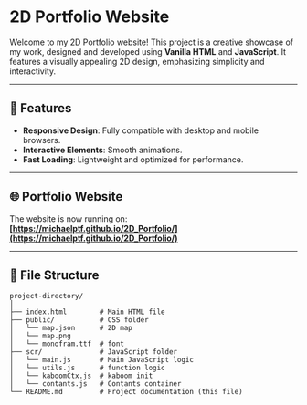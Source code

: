 # 2D Portfolio Website

Welcome to my 2D Portfolio website! This project is a creative showcase of my work, designed and developed using **Vanilla HTML** and **JavaScript**. It features a visually appealing 2D design, emphasizing simplicity and interactivity.

---

## 🌟 Features

- **Responsive Design**: Fully compatible with desktop and mobile browsers.
- **Interactive Elements**: Smooth animations.
- **Fast Loading**: Lightweight and optimized for performance.

---

## 🌐 Portfolio Website

The website is now running on:  
**[https://michaelptf.github.io/2D_Portfolio/](https://michaelptf.github.io/2D_Portfolio/)**

---

## 📂 File Structure

```plaintext
project-directory/
│
├── index.html        # Main HTML file
├── public/           # CSS folder
│   └── map.json      # 2D map
│   └── map.png
│   └── monofram.ttf  # font
├── scr/              # JavaScript folder
│   └── main.js       # Main JavaScript logic
│   └── utils.js      # function logic
│   └── kaboomCtx.js  # kaboom init
│   └── contants.js   # Contants container
└── README.md         # Project documentation (this file)
```

